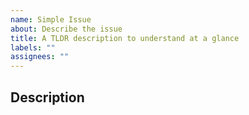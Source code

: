 ```yaml
---
name: Simple Issue
about: Describe the issue
title: A TLDR description to understand at a glance
labels: ""
assignees: ""
---
```


## Description
